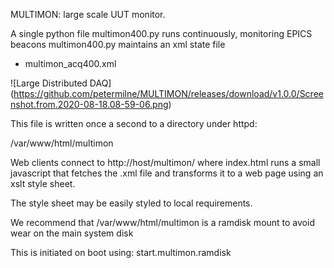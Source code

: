 MULTIMON: large scale UUT monitor.

A single python file multimon400.py runs continuously, monitoring EPICS beacons
multimon400.py maintains an xml state file
 * multimon_acq400.xml


![Large Distributed DAQ]
(https://github.com/petermilne/MULTIMON/releases/download/v1.0.0/Screenshot.from.2020-08-18.08-59-06.png)

This file is written once a second to a directory under httpd:

/var/www/html/multimon

Web clients connect to 
http://host/multimon/ where index.html runs a small javascript that fetches the .xml file and transforms it to a web page using an xslt style sheet.

The style sheet may be easily styled to local requirements.

We recommend that /var/www/html/multimon is a ramdisk mount to avoid wear on the main system disk

This is initiated on boot using:
start.multimon.ramdisk



